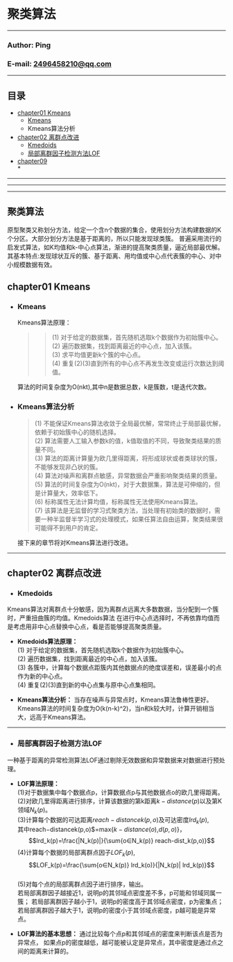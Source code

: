 聚类算法
========

****
### Author: Ping
### E-mail: 2496458210@qq.com
****
## 目录
* [chapter01 Kmeans](https://github.com/Liping0202/Clustering-algorithm/tree/master/Kmeans)
	* [Kmeans](#chapter01-kmeans)
	* Kmeans算法分析
* [chapter02 离群点改进](#chapter02-离群点改进)
	* [Kmedoids](https://github.com/Liping0202/Clustering-algorithm/tree/master/Kmedoids)
	* [局部离群因子检测方法LOF]()
* [chapter09]()  
	* 
***
---
___

聚类算法
-------
原型聚类又称划分方法，给定一个含n个数据的集合，使用划分方法构建数据的K个分区。大部分划分方法是基于距离的，所以只能发现球类簇。
普遍采用流行的启发式算法，如K均值和k-中心点算法，渐进的提高聚类质量，逼近局部最优解。其基本特点:发现球状互斥的簇、基于距离、用均值或中心点代表簇的中心、对中小规模数据有效。

chapter01 Kmeans
-------
* ### Kmeans  
	Kmeans算法原理：    
	>>(1) 对于给定的数据集，首先随机选取k个数据作为初始簇中心。  
	>>(2) 遍历数据集，找到距离最近的中心点，加入该簇。  
	>>(3) 求平均值更新k个簇的中心点。  
	>>(4) 重复(2)(3)直到所有的中心点不再发生改变或运行次数达到阈值。
  	
	算法的时间复杂度为O(nkt),其中n是数据总数，k是簇数，t是迭代次数。	
    
* ### Kmeans算法分析 
	>(1) 不能保证Kmeans算法收敛于全局最优解，常常终止于局部最优解，依赖于初始簇中心的随机选择。  
	>(2) 算法需要人工输入参数k的值，k值取值的不同，导致聚类结果的质量不同。  
	>(3) 算法的距离计算量为欧几里得距离，将形成球状或者类球状的簇，不能够发现非凸状的簇。  
	>(4) 算法对噪声和离群点敏感，异常数据会严重影响聚类结果的质量。  
	>(5) 算法的时间复杂度为O(nkt)，对于大数据集，算法是可伸缩的，但是计算量大，效率低下。  
	>(6) 标称属性无法计算均值，标称属性无法使用Kmeans算法。  
	>(7) 该算法是无监督的学习式聚类方法，当处理有初始类的数据时，需要一种半监督半学习式的处理模式，如果任算法自由运算，聚类结果很可能得不到用户的肯定。  

	接下来的章节将对Kmeans算法进行改进。
	
-----
chapter02 离群点改进
-------
* ### Kmedoids 
Kmeans算法对离群点十分敏感，因为离群点远离大多数数据，当分配到一个簇时，严重扭曲簇的均值。Kmedoids算法
在进行中心点选择时，不再依靠均值而是考虑用非中心点替换中心点，看是否能够提高聚类质量。  
*  **Kmedoids算法原理：**   
	(1) 对于给定的数据集，首先随机选取k个数据作为初始簇中心。  
	(2) 遍历数据集，找到距离最近的中心点，加入该簇。  
	(3) 各簇中，计算每个数据点距簇内其他数据点的绝度误差和，误差最小的点作为新的中心点。  
	(4) 重复(2)(3)直到新的中心点集与原中心点集相同。
  	
*  **Kmeans算法分析：**  当存在噪声与异常点时，Kmeans算法鲁棒性更好。Kmeans算法的时间复杂度为O(k(n-k)^2)，当n和k较大时，计算开销相当大，远高于Kmeans算法。     
	
-----
* ### 局部离群因子检测方法LOF  
一种基于距离的异常检测算法LOF通过剔除无效数据和异常数据来对数据进行预处理。
*  **LOF算法原理：**   
	(1)对于数据集中每个数据点p，计算数据点p与其他数据点o的欧几里得距离。    
	(2)对欧几里得距离进行排序，计算该数据的第k距离$k-distance(p)$以及第K领域$N_k(p)$。  
	(3)计算每个数据的可达距离$reach−distancek(p,o)$及可达密度$lrd_k(p)$,  
	其中reach−distancek(p,o)$=max{$k−distance(o)$,$d(p,o)$}，
  	$$lrd_k(p)=\frac{|N_k(p)|}{\sum{o∈N_k(p)} reach-dist_k(p,o)}$$
	(4)计算每个数据的局部离群点因子$LOF_k(p)$,
$$LOF_k(p)=\frac{\sum{o∈N_k(p)} lrd_k(o)}{|N_k(p)| lrd_k(p)}$$	
	(5)对每个点的局部离群点因子进行排序，输出。  
	若局部离群因子越接近1，说明p的其邻域点密度差不多，p可能和邻域同属一簇；
若局部离群因子越小于1，说明p的密度高于其邻域点密度，p为密集点；
若局部离群因子越大于1，说明p的密度小于其邻域点密度，p越可能是异常点。
 
*  **LOF算法的基本思想：**	通过比较每个点p和其邻域点的密度来判断该点是否为异常点，
如果点p的密度越低，越可能被认定是异常点，其中密度是通过点之间的距离来计算的。



